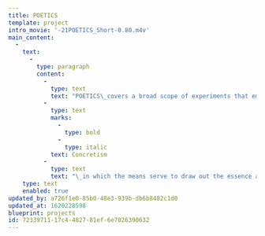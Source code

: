 ```yaml
---
title: POETICS
template: project
intro_movie: '-21POETICS_Short-0.80.m4v'
main_content:
  -
    text:
      -
        type: paragraph
        content:
          -
            type: text
            text: "POETICS\_covers a broad scope of experiments that embrace the use of words, sounds, experiences and actions using the visual language to create poetic experiences. Works are based on the theories and principles of\_"
          -
            type: text
            marks:
              -
                type: bold
              -
                type: italic
            text: Concretism
          -
            type: text
            text: "\_in which the means serve to draw out the essence and spirit from what is presented and experienced."
    type: text
    enabled: true
updated_by: a726f1e0-85b0-48e3-939b-db6b8482c1d0
updated_at: 1620228598
blueprint: projects
id: 72339711-17c4-4827-81ef-6e7026390632
---
```

